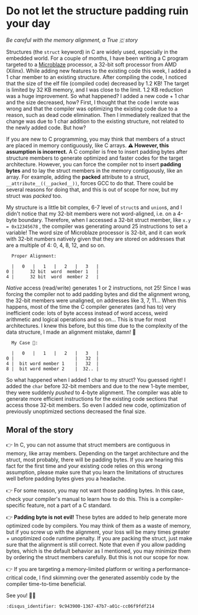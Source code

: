 # Do not let the structure padding ruin your day

*Be careful with the memory alignment, a True 🇨 story*

Structures (the `struct` keyword) in C are widely used, especially in the
embedded world. For a couple of months, I have been writing a C program targeted
to a [Microblaze](https://www.xilinx.com/products/design-tools/microblaze.html)
processor, a 32-bit soft processor from AMD (Xilinx). While adding new features
to the existing code this week, I added a 1 char member to an existing
structure. After compiling the code, I noticed that the size of the elf file
(compiled code) decreased by 1.2 KB! The target is limited by 32 KB memory, and
I was close to the limit. 1.2 KB reduction was a huge improvement. So what
happened? I added a new code + 1 char and the size decreased, how? First, I
thought that the code I wrote was wrong and that the compiler was optimizing the
existing code due to a reason, such as dead code elimination. Then I immediately
realized that the change was due to 1 char addition to the existing structure,
not related to the newly added code. But how?

If you are new to C programming, you may think that members of a struct are
placed in memory contiguously, like C arrays. **⚠️ However, this assumption is
incorrect.** A C compiler is free to insert padding bytes after structure
members to generate optimized and faster codes for the target architecture.
However, you can force the compiler not to insert **padding bytes** and to lay
the struct members in the memory contiguously, like an array. For example,
adding the **packed** attribute to a struct, `__attribute__((__packed__))`,
forces GCC to do that. There could be several reasons for doing that, and this
is out of scope for now, but my struct was *packed* too.

My structure is a little bit complex, 6-7 level of `struct`s and `union`s, and I
didn't notice that my 32-bit members were not word-aligned, i.e. on a 4-byte
boundary. Therefore, when I accessed a 32-bit struct member, like `x.y =
0x12345678` , the compiler was generating around 25 instructions to set a
variable! The word size of Microblaze processor is 32-bit, and it can work with
32-bit numbers natively given that they are stored on addresses that are a
multiple of 4: 0, 4, 8, 12, and so on.

```text
  Proper Alignment:

  |   0   |   1   |   2   |   3   |
0 |      32 bit  word  member 1   |
4 |      32 bit  word  member 2   |
```

*Native* access (read/write) generates 1 or 2 instructions, not 25! Since I was
forcing the compiler not to add padding bytes and did the alignment wrong, the
32-bit members were unaligned, on addresses like 3, 7, 11... When this happens,
most of the time the C compiler generates (and has to) very inefficient code:
lots of byte access instead of word access, weird arithmetic and logical
operations and so on... This is true for most architectures. I knew this before,
but this time due to the complexity of the data structure, I made an alignment
mistake, damn! 🤦

```text
  My Case 🤦:

  |   0   |   1   |   2   |   3   |
0 |                       |   32  |
4 |  bit word member 1    |   32  |
8 |  bit word member 2    |  32.. |
```

So what happened when I added 1 char to my struct? You guessed right! I added
the `char` before 32-bit members and due to the new 1-byte member, they were
suddenly *pushed* to 4-byte alignment. The compiler was able to generate more
efficient instructions for the existing code sections that access those 32-bit
members. So even I added new code, optimization of previously unoptimized
sections decreased the final size.

## Moral of the story

👉 In C, you can not assume that struct members are contiguous in memory, like
array members. Depending on the target architecture and the struct, most
probably, there will be padding bytes. If you are hearing this fact for the
first time and your existing code relies on this wrong assumption, please make
sure that you learn the limitations of structures well before padding bytes
gives you a headache.

👉 For some reason, you may not want those padding bytes. In this case, check
your compiler's manual to learn how to do this. This is a compiler-specific
feature, not a part of a C standard.

👉 **Padding byte is not evil!** These bytes are added to help generate more
optimized code by compilers. You may think of them as a waste of memory, but if
you screw up with the alignment, your loss will be many times greater +
unoptimized code runtime penalty. If you are packing the struct, just make sure
that the alignment is still correct. Note that even if you allow padding bytes,
which is the default behavior as I mentioned, you may minimize them by ordering
the struct members carefully. But this is not our scope for now.

👉 If you are targeting a memory-limited platform or writing a
performance-critical code, I find skimming over the generated assembly code by
the compiler time-to-time beneficial.

See you! 🙋‍♂️

```{disqus}
:disqus_identifier: 9c943900-1367-47b7-a01c-cc06f9fdf214
```
